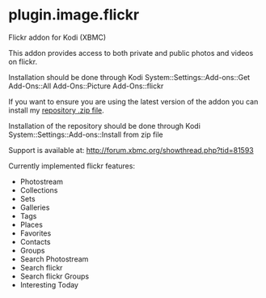 plugin.image.flickr
===================

Flickr addon for Kodi (XBMC)

This addon provides access to both private and public photos and videos on flickr.

Installation should be done through Kodi System::Settings::Add-ons::Get Add-Ons::All Add-Ons::Picture Add-Ons::flickr

If you want to ensure you are using the latest version of the addon you can install my [repository .zip file](http://ruuks-repo.googlecode.com/files/ruuk.addon.repository-1.0.0.zip).

Installation of the repository should be done through Kodi System::Settings::Add-ons::Install from zip file

Support is available at: http://forum.xbmc.org/showthread.php?tid=81593

Currently implemented flickr features:
  * Photostream
  * Collections
  * Sets
  * Galleries
  * Tags
  * Places
  * Favorites
  * Contacts
  * Groups
  * Search Photostream
  * Search flickr
  * Search flickr Groups
  * Interesting Today
